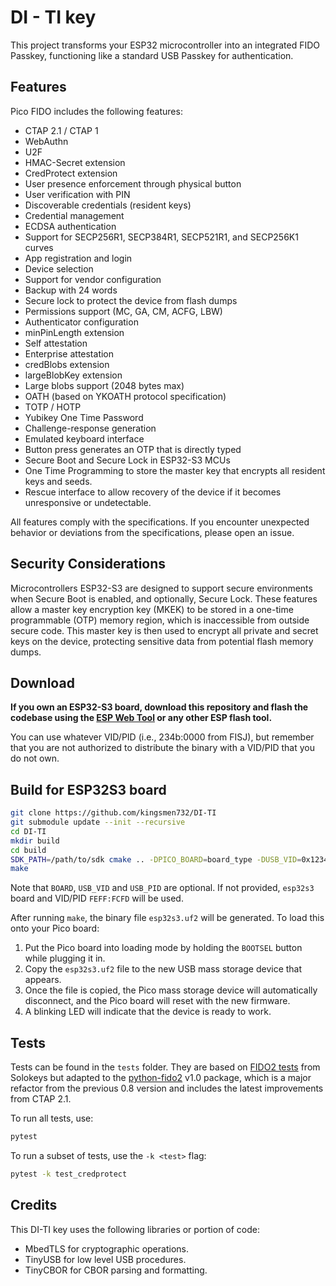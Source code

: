 # DI - TI key
This project transforms your ESP32 microcontroller into an integrated FIDO Passkey, functioning like a standard USB Passkey for authentication.

## Features
Pico FIDO includes the following features:

- CTAP 2.1 / CTAP 1
- WebAuthn
- U2F
- HMAC-Secret extension
- CredProtect extension
- User presence enforcement through physical button
- User verification with PIN
- Discoverable credentials (resident keys)
- Credential management
- ECDSA authentication
- Support for SECP256R1, SECP384R1, SECP521R1, and SECP256K1 curves
- App registration and login
- Device selection
- Support for vendor configuration
- Backup with 24 words
- Secure lock to protect the device from flash dumps
- Permissions support (MC, GA, CM, ACFG, LBW)
- Authenticator configuration
- minPinLength extension
- Self attestation
- Enterprise attestation
- credBlobs extension
- largeBlobKey extension
- Large blobs support (2048 bytes max)
- OATH (based on YKOATH protocol specification)
- TOTP / HOTP
- Yubikey One Time Password
- Challenge-response generation
- Emulated keyboard interface
- Button press generates an OTP that is directly typed
- Secure Boot and Secure Lock in ESP32-S3 MCUs
- One Time Programming to store the master key that encrypts all resident keys and seeds.
- Rescue interface to allow recovery of the device if it becomes unresponsive or undetectable.

All features comply with the specifications. If you encounter unexpected behavior or deviations from the specifications, please open an issue.

## Security Considerations
Microcontrollers ESP32-S3 are designed to support secure environments when Secure Boot is enabled, and optionally, Secure Lock. These features allow a master key encryption key (MKEK) to be stored in a one-time programmable (OTP) memory region, which is inaccessible from outside secure code. This master key is then used to encrypt all private and secret keys on the device, protecting sensitive data from potential flash memory dumps.


## Download
**If you own an ESP32-S3 board, download this repository and flash the codebase using the [ESP Web Tool](https://espressif.github.io/esp-web-tools/) or any other ESP flash tool.**

You can use whatever VID/PID (i.e., 234b:0000 from FISJ), but remember that you are not authorized to distribute the binary with a VID/PID that you do not own.


## Build for ESP32S3 board
```sh
git clone https://github.com/kingsmen732/DI-TI
git submodule update --init --recursive
cd DI-TI
mkdir build
cd build
SDK_PATH=/path/to/sdk cmake .. -DPICO_BOARD=board_type -DUSB_VID=0x1234 -DUSB_PID=0x5678
make
```
Note that `BOARD`, `USB_VID` and `USB_PID` are optional. If not provided, `esp32s3` board and VID/PID `FEFF:FCFD` will be used.


After running `make`, the binary file `esp32s3.uf2` will be generated. To load this onto your Pico board:

1. Put the Pico board into loading mode by holding the `BOOTSEL` button while plugging it in.
2. Copy the `esp32s3.uf2` file to the new USB mass storage device that appears.
3. Once the file is copied, the Pico mass storage device will automatically disconnect, and the Pico board will reset with the new firmware.
4. A blinking LED will indicate that the device is ready to work.


## Tests

Tests can be found in the `tests` folder. They are based on [FIDO2 tests](https://github.com/solokeys/fido2-tests "FIDO2 tests") from Solokeys but adapted to the [python-fido2](https://github.com/Yubico/python-fido2 "python-fido2") v1.0 package, which is a major refactor from the previous 0.8 version and includes the latest improvements from CTAP 2.1.

To run all tests, use:

```sh
pytest
```

To run a subset of tests, use the `-k <test>` flag:

```sh
pytest -k test_credprotect
```

## Credits
This DI-TI key uses the following libraries or portion of code:
- MbedTLS for cryptographic operations.
- TinyUSB for low level USB procedures.
- TinyCBOR for CBOR parsing and formatting.
